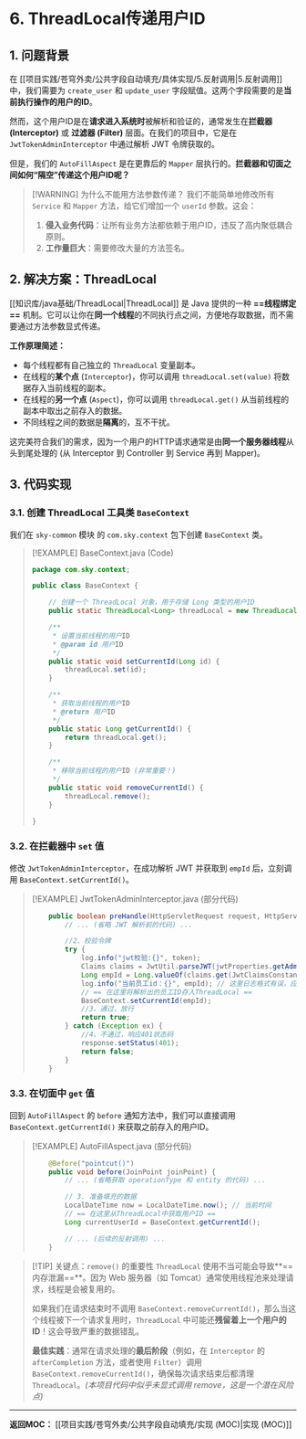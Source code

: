 # 6. ThreadLocal传递用户ID

## 1. 问题背景

在 [[项目实践/苍穹外卖/公共字段自动填充/具体实现/5.反射调用|5.反射调用]] 中，我们需要为 `create_user` 和 `update_user` 字段赋值。这两个字段需要的是**当前执行操作的用户的ID**。

然而，这个用户ID是在**请求进入系统时**被解析和验证的，通常发生在**拦截器 (Interceptor)** 或 **过滤器 (Filter)** 层面。在我们的项目中，它是在 `JwtTokenAdminInterceptor` 中通过解析 JWT 令牌获取的。

但是，我们的 `AutoFillAspect` 是在更靠后的 `Mapper` 层执行的。**拦截器和切面之间如何“隔空”传递这个用户ID呢？**

> [!WARNING] 为什么不能用方法参数传递？
> 我们不能简单地修改所有 `Service` 和 `Mapper` 方法，给它们增加一个 `userId` 参数。这会：
> 1.  **侵入业务代码**：让所有业务方法都依赖于用户ID，违反了高内聚低耦合原则。
> 2.  **工作量巨大**：需要修改大量的方法签名。

## 2. 解决方案：ThreadLocal

[[知识库/java基础/ThreadLocal|ThreadLocal]] 是 Java 提供的一种 **==线程绑定==** 机制。它可以让你在**同一个线程**的不同执行点之间，方便地存取数据，而不需要通过方法参数显式传递。

**工作原理简述：**
* 每个线程都有自己独立的 `ThreadLocal` 变量副本。
* 在线程的**某个点** (`Interceptor`)，你可以调用 `threadLocal.set(value)` 将数据存入当前线程的副本。
* 在线程的**另一个点** (`Aspect`)，你可以调用 `threadLocal.get()` 从当前线程的副本中取出之前存入的数据。
* 不同线程之间的数据是**隔离**的，互不干扰。

这完美符合我们的需求，因为一个用户的HTTP请求通常是由**同一个服务器线程**从头到尾处理的 (从 Interceptor 到 Controller 到 Service 再到 Mapper)。

## 3. 代码实现

### 3.1. 创建 ThreadLocal 工具类 `BaseContext`

我们在 `sky-common` 模块 的 `com.sky.context` 包下创建 `BaseContext` 类。

> [!EXAMPLE] BaseContext.java (Code)
> ```java
> package com.sky.context;
>
> public class BaseContext {
>
>     // 创建一个 ThreadLocal 对象，用于存储 Long 类型的用户ID
>     public static ThreadLocal<Long> threadLocal = new ThreadLocal<>();
>
>     /**
>      * 设置当前线程的用户ID
>      * @param id 用户ID
>      */
>     public static void setCurrentId(Long id) {
>         threadLocal.set(id);
>     }
>
>     /**
>      * 获取当前线程的用户ID
>      * @return 用户ID
>      */
>     public static Long getCurrentId() {
>         return threadLocal.get();
>     }
>
>     /**
>      * 移除当前线程的用户ID (非常重要！)
>      */
>     public static void removeCurrentId() {
>         threadLocal.remove();
>     }
>
> }
> ```
>

### 3.2. 在拦截器中 `set` 值

修改 `JwtTokenAdminInterceptor`，在成功解析 JWT 并获取到 `empId` 后，立刻调用 `BaseContext.setCurrentId()`。

> [!EXAMPLE] JwtTokenAdminInterceptor.java (部分代码)
> ```java
>     public boolean preHandle(HttpServletRequest request, HttpServletResponse response, Object handler) throws Exception {
>         // ... (省略 JWT 解析前的代码) ...
>
>         //2、校验令牌
>         try {
>             log.info("jwt校验:{}", token);
>             Claims claims = JwtUtil.parseJWT(jwtProperties.getAdminSecretKey(), token);
>             Long empId = Long.valueOf(claims.get(JwtClaimsConstant.EMP_ID).toString());
>             log.info("当前员工id：{}", empId); // 这里日志格式有误，应为 {}
>             // == 在这里将解析出的员工ID存入ThreadLocal ==
>             BaseContext.setCurrentId(empId);
>             //3、通过，放行
>             return true;
>         } catch (Exception ex) {
>             //4、不通过，响应401状态码
>             response.setStatus(401);
>             return false;
>         }
>     }
> ```
>

### 3.3. 在切面中 `get` 值

回到 `AutoFillAspect` 的 `before` 通知方法中，我们可以直接调用 `BaseContext.getCurrentId()` 来获取之前存入的用户ID。

> [!EXAMPLE] AutoFillAspect.java (部分代码)
> ```java
>     @Before("pointcut()")
>     public void before(JoinPoint joinPoint) {
>         // ... (省略获取 operationType 和 entity 的代码) ...
>
>         // 3. 准备填充的数据
>         LocalDateTime now = LocalDateTime.now(); // 当前时间
>         // == 在这里从ThreadLocal中获取用户ID ==
>         Long currentUserId = BaseContext.getCurrentId();
>
>         // ... (后续的反射调用) ...
>     }
> ```
>

> [!TIP] 关键点：`remove()` 的重要性
> `ThreadLocal` 使用不当可能会导致**==内存泄漏==**。因为 Web 服务器（如 Tomcat）通常使用线程池来处理请求，线程是会被复用的。
>
> 如果我们在请求结束时不调用 `BaseContext.removeCurrentId()`，那么当这个线程被下一个请求复用时，`ThreadLocal` 中可能还**残留着上一个用户的ID**！这会导致严重的数据错乱。
>
> **最佳实践**：通常在请求处理的**最后阶段**（例如，在 `Interceptor` 的 `afterCompletion` 方法，或者使用 `Filter`）调用 `BaseContext.removeCurrentId()`，确保每次请求结束后都清理 `ThreadLocal`。*(本项目代码中似乎未显式调用 remove，这是一个潜在风险点)*

---
**返回MOC：**
[[项目实践/苍穹外卖/公共字段自动填充/实现 (MOC)|实现 (MOC)]]